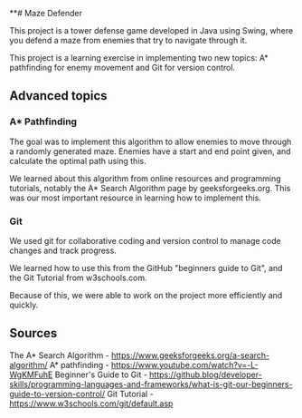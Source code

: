 **# Maze Defender

This project is a tower defense game developed in Java using Swing, where you defend a maze from enemies that try to navigate through it.

This project is a learning exercise in implementing two new topics: A* pathfinding for enemy movement and Git for version control.

## Advanced topics
### A* Pathfinding
The goal was to implement this algorithm to allow enemies to move through a randomly generated maze. Enemies have a start and end point given, and calculate the optimal path using this.

We learned about this algorithm from online resources and programming tutorials, notably the A* Search Algorithm page by geeksforgeeks.org. This was our most important resource in learning how to implement this.

### Git
We used git for collaborative coding and version control to manage code changes and track progress. 

We learned how to use this from the GitHub "beginners guide to Git", and the Git Tutorial from w3schools.com.

Because of this, we were able to work on the project more efficiently and quickly.

## Sources
The A* Search Algorithm - https://www.geeksforgeeks.org/a-search-algorithm/
A* pathfinding - https://www.youtube.com/watch?v=-L-WgKMFuhE
Beginner's Guide to Git - https://github.blog/developer-skills/programming-languages-and-frameworks/what-is-git-our-beginners-guide-to-version-control/
Git Tutorial - https://www.w3schools.com/git/default.asp

